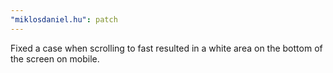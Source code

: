 ```yaml
---
"miklosdaniel.hu": patch
---
```


Fixed a case when scrolling to fast resulted in a white area on the bottom of the screen on mobile.
